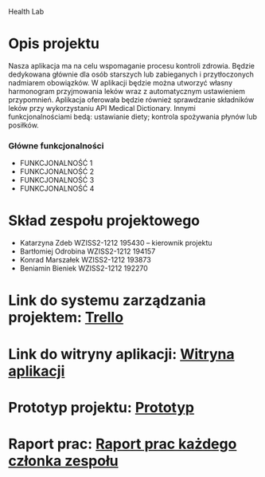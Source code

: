 
<body>
<p>Health Lab</p>
<h1 id="header-1">Opis projektu</h1>
<p>Nasza aplikacja ma na celu wspomaganie procesu kontroli zdrowia. Będzie dedykowana głównie dla osób starszych lub zabieganych i przytłoczonych nadmiarem obowiązków. W aplikacji będzie można utworzyć własny harmonogram przyjmowania leków wraz z automatycznym ustawieniem przypomnień. Aplikacja oferowała będzie również sprawdzanie składników leków przy wykorzystaniu API Medical Dictionary. Innymi funkcjonalnościami bedą: ustawianie diety; kontrola spożywania płynów lub posiłków.</p>

<h3 id="header-3">Główne funkcjonalności</h3>
<ul>
<li>FUNKCJONALNOŚĆ 1</li>

<li>FUNKCJONALNOŚĆ 2</li>

<li>FUNKCJONALNOŚĆ 3</li>

<li>FUNKCJONALNOŚĆ 4</li>
</ul>

<h1 id="header-1">Skład zespołu projektowego</h1>
<ul>
<li>Katarzyna Zdeb WZISS2-1212 195430  – kierownik projektu</li>
<li>Bartłomiej Odrobina WZISS2-1212 194157</li>
<li>Konrad Marszałek WZISS2-1212 193873 </li>
<li>Beniamin Bieniek WZISS2-1212 192270 </li>
</ul>

<h1 id="header-1">Link do systemu zarządzania projektem: <a href="https://trello.com/b/4DTkket2/healthlab">Trello</a></h1>
<h1 id="header-1">Link do witryny aplikacji: <a href=""> Witryna aplikacji</a> </h1>
<h1 id="header-1">Prototyp projektu: <a href=""> Prototyp </a></h1>
<h1 id="header-1">Raport prac: <a href=""> Raport prac każdego członka zespołu </a></h1>

    
  </body>
</html>
